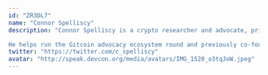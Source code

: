 ```yaml
---
id: "ZR3DL7"
name: "Connor Spelliscy"
description: "Connor Spelliscy is a crypto researcher and advocate, primarily focused on DAOs.  He runs the DAO Research Collective, which accelerates DAO functionality by supporting and curating research foundational to effective DAO operation. 

He helps run the Gitcoin advocacy ecosystem round and previously co-founded the Blockchain Association and the Canadian Web3 Council, two of the leading industry associations for crypto."
twitter: "https://twitter.com/c_spelliscy"
avatar: "http://speak.devcon.org/media/avatars/IMG_1520_o3tqJoW.jpeg"
---
```

